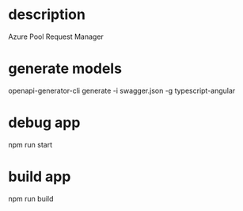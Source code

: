 # description
Azure Pool Request Manager

# generate models
openapi-generator-cli generate -i swagger.json -g typescript-angular

# debug app
npm run start

# build app
npm run build